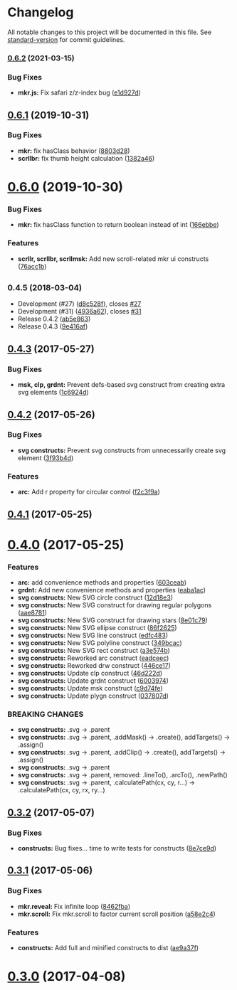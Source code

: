 # Changelog

All notable changes to this project will be documented in this file. See [standard-version](https://github.com/conventional-changelog/standard-version) for commit guidelines.

### [0.6.2](https://github.com/chris-moody/mkr/compare/v0.6.1...v0.6.2) (2021-03-15)


### Bug Fixes

* **mkr.js:** Fix safari z/z-index bug ([e1d927d](https://github.com/chris-moody/mkr/commit/e1d927d749f62f48150ff27041686afa132d35b9))

<a name="0.6.1"></a>
## [0.6.1](https://github.com/chris-moody/mkr/compare/v0.6.0...v0.6.1) (2019-10-31)


### Bug Fixes

* **mkr:** fix hasClass behavior ([8803d28](https://github.com/chris-moody/mkr/commit/8803d28))
* **scrllbr:** fix thumb height calculation ([1382a46](https://github.com/chris-moody/mkr/commit/1382a46))



<a name="0.6.0"></a>
# [0.6.0](https://github.com/chris-moody/mkr/compare/v0.4.5...v0.6.0) (2019-10-30)


### Bug Fixes

* **mkr:** fix hasClass function to return boolean instead of int ([166ebbe](https://github.com/chris-moody/mkr/commit/166ebbe))


### Features

* **scrllr, scrllbr, scrllmsk:** Add new scroll-related mkr ui constructs ([76acc1b](https://github.com/chris-moody/mkr/commit/76acc1b))



<a name="0.4.5"></a>
## <small>0.4.5 (2018-03-04)</small>

* Development (#27) ([d8c528f](https://github.com/chris-moody/mkr/commit/d8c528f)), closes [#27](https://github.com/chris-moody/mkr/issues/27)
* Development (#31) ([4936a62](https://github.com/chris-moody/mkr/commit/4936a62)), closes [#31](https://github.com/chris-moody/mkr/issues/31)
* Release 0.4.2 ([ab5e863](https://github.com/chris-moody/mkr/commit/ab5e863))
* Release 0.4.3 ([9e416af](https://github.com/chris-moody/mkr/commit/9e416af))



<a name="0.4.3"></a>
## [0.4.3](https://github.com/chris-moody/mkr/compare/v0.4.2...v0.4.3) (2017-05-27)


### Bug Fixes

* **msk, clp, grdnt:** Prevent defs-based svg construct from creating extra svg elements ([1c6924d](https://github.com/chris-moody/mkr/commit/1c6924d))



<a name="0.4.2"></a>
## [0.4.2](https://github.com/chris-moody/mkr/compare/v0.4.1...v0.4.2) (2017-05-26)


### Bug Fixes

* **svg constructs:** Prevent svg constructs from unnecessarily create svg element ([3f93b4d](https://github.com/chris-moody/mkr/commit/3f93b4d))


### Features

* **arc:** Add r property for circular control ([f2c3f9a](https://github.com/chris-moody/mkr/commit/f2c3f9a))




<a name="0.4.1"></a>
## [0.4.1](https://github.com/chris-moody/mkr/compare/v0.4.0...v0.4.1) (2017-05-25)



<a name="0.4.0"></a>
# [0.4.0](https://github.com/chris-moody/mkr/compare/v0.3.2...v0.4.0) (2017-05-25)


### Features

* **arc:** add convenience methods and properties ([603ceab](https://github.com/chris-moody/mkr/commit/603ceab))
* **grdnt:** Add new convenience methods and properties ([eaba1ac](https://github.com/chris-moody/mkr/commit/eaba1ac))
* **svg constructs:** New SVG circle construct ([12d18e3](https://github.com/chris-moody/mkr/commit/12d18e3))
* **svg constructs:** New SVG construct for drawing regular polygons ([aae8781](https://github.com/chris-moody/mkr/commit/aae8781))
* **svg constructs:** New SVG construct for drawing stars ([8e01c79](https://github.com/chris-moody/mkr/commit/8e01c79))
* **svg constructs:** New SVG ellipse construct ([86f2625](https://github.com/chris-moody/mkr/commit/86f2625))
* **svg constructs:** New SVG line construct ([edfc483](https://github.com/chris-moody/mkr/commit/edfc483))
* **svg constructs:** New SVG polyline construct ([349bcac](https://github.com/chris-moody/mkr/commit/349bcac))
* **svg constructs:** New SVG rect construct ([a3e574b](https://github.com/chris-moody/mkr/commit/a3e574b))
* **svg constructs:** Reworked arc construct ([eadceec](https://github.com/chris-moody/mkr/commit/eadceec))
* **svg constructs:** Reworked drw construct ([446ce17](https://github.com/chris-moody/mkr/commit/446ce17))
* **svg constructs:** Update clp construct ([46d222d](https://github.com/chris-moody/mkr/commit/46d222d))
* **svg constructs:** Update grdnt construct ([6003974](https://github.com/chris-moody/mkr/commit/6003974))
* **svg constructs:** Update msk construct ([c9d74fe](https://github.com/chris-moody/mkr/commit/c9d74fe))
* **svg constructs:** Update plygn construct ([037807d](https://github.com/chris-moody/mkr/commit/037807d))


### BREAKING CHANGES

* **svg constructs:** .svg -> .parent
* **svg constructs:** .svg -> .parent, .addMask() -> .create(), addTargets() -> .assign()
* **svg constructs:** .svg -> .parent, .addClip() -> .create(), addTargets() -> .assign()
* **svg constructs:** .svg -> .parent
* **svg constructs:** .svg -> .parent, removed: .lineTo(), .arcTo(), .newPath()
* **svg constructs:** .svg -> .parent, .calculatePath(cx, cy, r...) -> .calculatePath(cx, cy, rx, ry...)



<a name="0.3.2"></a>
## [0.3.2](https://github.com/chris-moody/mkr/compare/v0.3.1...v0.3.2) (2017-05-07)


### Bug Fixes

* **constructs:** Bug fixes... time to write tests for constructs ([8e7ce9d](https://github.com/chris-moody/mkr/commit/8e7ce9d))



<a name="0.3.1"></a>
## [0.3.1](https://github.com/chris-moody/mkr/compare/v0.3.0...v0.3.1) (2017-05-06)


### Bug Fixes

* **mkr.reveal:** Fix infinite loop ([8462fba](https://github.com/chris-moody/mkr/commit/8462fba))
* **mkr.scroll:** Fix mkr.scroll to factor current scroll position ([a58e2c4](https://github.com/chris-moody/mkr/commit/a58e2c4))


### Features

* **constructs:** Add full and minified constructs to dist ([ae9a37f](https://github.com/chris-moody/mkr/commit/ae9a37f))



<a name="0.3.0"></a>
# [0.3.0](https://github.com/chris-moody/admkr/compare/v0.2.27...v0.3.0) (2017-04-08)
